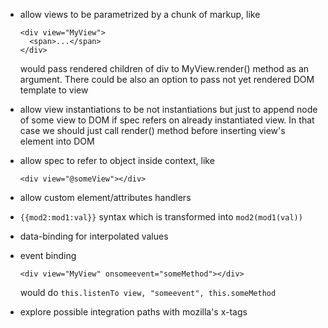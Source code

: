 * allow views to be parametrized by a chunk of markup, like
  ```
  <div view="MyView">
    <span>...</span>
  </div>
  ```
  would pass rendered children of div to MyView.render() method as an argument.
  There could be also an option to pass not yet rendered DOM template to view

* allow view instantiations to be not instantiations but just to append node of
  some view to DOM if spec refers on already instantiated view. In that case we
  should just call render() method before inserting view's element into DOM

* allow spec to refer to object inside context, like
  ```
  <div view="@someView"></div>
  ```

* allow custom element/attributes handlers

* `{{mod2:mod1:val}}` syntax which is transformed into `mod2(mod1(val))`

* data-binding for interpolated values

* event binding
  ```
  <div view="MyView" onsomeevent="someMethod"></div>
  ```
  would do `this.listenTo view, "someevent", this.someMethod`

* explore possible integration paths with mozilla's x-tags
